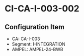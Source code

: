 # CI-CA-I-003-002

## Configuration Item
- CA: CA-I-003
- Segment: I-INTEGRATION
- AMPEL: AMPEL-24-BWB

